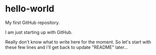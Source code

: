 # hello-world
My first GitHub repository.

I am just starting up with GitHub.

Really don't know what to write here for the moment. 
So let's start with these few lines and i'll get back to update "README" later...

